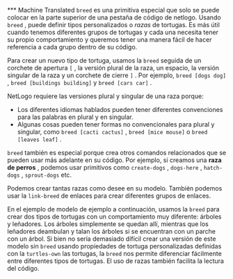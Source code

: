 ﻿*** Machine Translated
`breed` es una primitiva especial que solo se puede colocar en la parte superior de una pestaña de código de netlogo. Usando `breed` , puede definir tipos personalizados o *razas* de tortugas. Es más útil cuando tenemos diferentes grupos de tortugas y cada una necesita tener su propio comportamiento y queremos tener una manera fácil de hacer referencia a cada grupo dentro de su código.

Para crear un nuevo tipo de tortuga, usamos la `breed` seguida de un corchete de apertura `[` , la versión plural de la raza, un espacio, la versión singular de la raza y un corchete de cierre `]` . Por ejemplo, `breed [dogs dog]` , `breed [buildings building]` y `breed [cars car]` .

NetLogo requiere las versiones plural y singular de una raza porque:

- Los diferentes idiomas hablados pueden tener diferentes convenciones para las palabras en plural y en singular.
- Algunas cosas pueden tener formas no convencionales para plural y singular, como `breed [cacti cactus]` , `breed [mice mouse]` o `breed [leaves leaf]` .


`breed` también es especial porque crea otros comandos relacionados que se pueden usar más adelante en su código. Por ejemplo, si creamos una **raza de perros** , podemos usar primitivos como `create-dogs` , `dogs-here` , `hatch-dogs` , `sprout-dogs` etc.

Podemos crear tantas razas como desee en su modelo. También podemos usar la `link-breed` de enlaces para crear diferentes grupos de enlaces.

En el ejemplo de modelo de ejemplo a continuación, usamos la `breed` para crear dos tipos de tortugas con un comportamiento muy diferente: árboles y leñadores. Los árboles simplemente se quedan allí, mientras que los leñadores deambulan y talan los árboles si se encuentran con un parche con un árbol. Si bien no sería demasiado difícil crear una versión de este modelo sin `breed` usando propiedades de tortuga personalizadas definidas con la `turtles-own` las tortugas, la `breed` nos permite diferenciar fácilmente entre diferentes tipos de tortugas. El uso de razas también facilita la lectura del código.